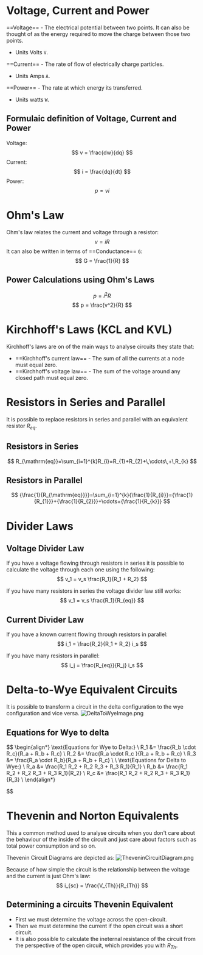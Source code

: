 # Voltage, Current and Power
==Voltage== - The electrical potential between two points. It can also be thought of as the energy required to move the charge between those two points.
- Units Volts `V`.

==Current== - The rate of flow of electrically charge particles.
- Units Amps `A`.

==Power== - The rate at which energy its transferred. 
- Units watts `W`.
	
## Formulaic definition of Voltage, Current and Power
Voltage: 
$$
v = \frac{dw}{dq}
$$
Current:
$$
i = \frac{dq}{dt}
$$
Power:
$$
p = vi
$$

# Ohm's Law
Ohm's law relates the current and voltage through a resistor:
$$
v = iR
$$
It can also be written in terms of ==Conductance== `G`:
$$
G = \frac{1}{R}
$$

## Power Calculations using Ohm's Laws
$$
p = i^2 R 
$$
$$
p = \frac{v^2}{R}
$$

# Kirchhoff's Laws (KCL and KVL)
Kirchhoff's laws are on of the main ways to analyse circuits they state that:
- ==Kirchhoff's current law== - The sum of all the currents at a node must equal zero.
- ==Kirchhoff's voltage law== - The sum of the voltage around any closed path must equal zero.

# Resistors in Series and Parallel
It is possible to replace resistors in series and parallel with an equivalent resistor $R_{eq}$.
## Resistors in Series
$$
R_{\mathrm{eq}}=\sum_{i=1}^{k}R_{i}=R_{1}+R_{2}+\,\cdots\,+\,R_{k}
$$

## Resistors in Parallel
$$
{\frac{1}{R_{\mathrm{eq}}}}=\sum_{i=1}^{k}{\frac{1}{R_{i}}}={\frac{1}{R_{1}}}+{\frac{1}{R_{2}}}+\cdots+{\frac{1}{R_{k}}}
$$

# Divider Laws
## Voltage Divider Law
If you have a voltage flowing through resistors in series it is possible to calculate the voltage through each one using the following:
$$
v_1 = v_s \frac{R_1}{R_1 + R_2}
$$

If you have many resistors in series the voltage divider law still works:
$$
v_1 = v_s \frac{R_1}{R_{eq}}
$$

## Current Divider Law
If you have a known current flowing through resistors in parallel:
$$
i_1 = \frac{R_2}{R_1 + R_2} i_s
$$

If you have many resistors in parallel:
$$
i_j = \frac{R_{eq}}{R_j} i_s
$$

# Delta-to-Wye Equivalent Circuits
It is possible to transform a circuit in the delta configuration to the wye configuration and vice versa.
![DeltaToWyeImage.png](../../_resources/DeltaToWyeImage.png)

## Equations for Wye to delta
$$
\begin{align*}
\text{Equations for Wye to Delta:} \\
R_1 &= \frac{R_b \cdot R_c}{R_a + R_b + R_c} \\
R_2 &= \frac{R_a \cdot R_c }{R_a + R_b + R_c} \\
R_3 &= \frac{R_a \cdot R_b}{R_a + R_b + R_c} \\
\\
\text{Equations for Delta to Wye:} \\
R_a &= \frac{R_1 R_2 + R_2 R_3 + R_3 R_1}{R_1} \\
R_b &= \frac{R_1 R_2 + R_2 R_3 + R_3 R_1}{R_2} \\
R_c &= \frac{R_1 R_2 + R_2 R_3 + R_3 R_1}{R_3} \\
\end{align*}

$$

# Thevenin and Norton Equivalents
This a common method used to analyse circuits when you don't care about the behaviour of the inside of the circuit and just care about factors such as total power consumption and so on.

Thevenin Circuit Diagrams are depicted as:
![TheveninCircuitDiagram.png](../../_resources/TheveninCircuitDiagram.png)

Because of how simple the circuit is the relationship between the voltage and the current is just Ohm's law:
$$
i_{sc} = \frac{V_{Th}}{R_{Th}}
$$

## Determining a circuits Thevenin Equivalent
- First we must determine the voltage across the open-circuit.
- Then we must determine the current if the open circuit was a short circuit.
- It is also possible to calculate the ineternal resistance of the circuit from the perspective of the open circuit, which provides you with $R_{Th}$.
